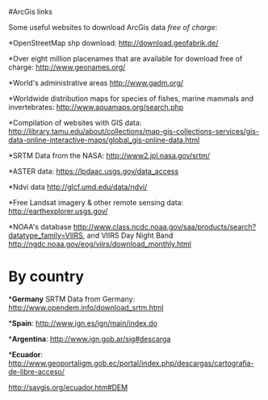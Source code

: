 #ArcGis links

Some useful websites to download ArcGis data <i>free of charge</i>:

*OpenStreetMap shp download: http://download.geofabrik.de/

*Over eight million placenames that are available for download free of charge: http://www.geonames.org/

*World's administrative areas http://www.gadm.org/

*Worldwide distribution maps for species of fishes, marine mammals and invertebrates: http://www.aquamaps.org/search.php

*Compilation of websites with GIS data: http://library.tamu.edu/about/collections/map-gis-collections-services/gis-data-online-interactive-maps/global_gis-online-data.html

*SRTM Data from the NASA: http://www2.jpl.nasa.gov/srtm/

*ASTER data: https://lpdaac.usgs.gov/data_access

*Ndvi data http://glcf.umd.edu/data/ndvi/

*Free Landsat imagery & other remote sensing data: http://earthexplorer.usgs.gov/

*NOAA's database http://www.class.ncdc.noaa.gov/saa/products/search?datatype_family=VIIRS, and VIIRS Day Night Band http://ngdc.noaa.gov/eog/viirs/download_monthly.html 

# By country

*<b>Germany</b> SRTM Data from Germany: http://www.opendem.info/download_srtm.html

*<b>Spain</b>: http://www.ign.es/ign/main/index.do

*<b>Argentina</b>: http://www.ign.gob.ar/sig#descarga

*<b>Ecuador</b>: http://www.geoportaligm.gob.ec/portal/index.php/descargas/cartografia-de-libre-acceso/

http://savgis.org/ecuador.htm#DEM

